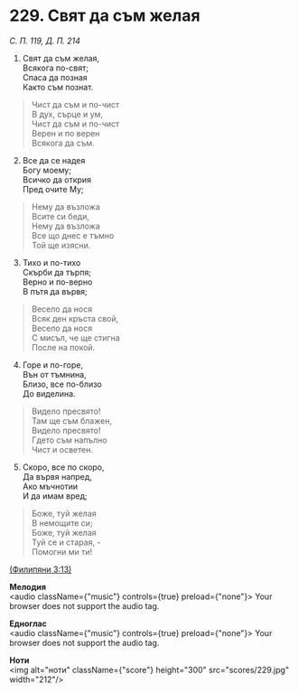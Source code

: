 # 229. Свят да съм желая  

*С. П. 119, Д. П. 214*  

1. Свят да съм желая,  
Всякога по-свят;  
Спаса да позная  
Както съм познат.  

> Чист да съм и по-чист  
> В дух, сърце и ум,  
> Чист да съм и по-чист  
> Верен и по верен  
> Всякога да съм.  

2. Все да се надея  
Богу моему;  
Всичко да открия  
Пред очите Му;  

> Нему да възложа  
> Всите си беди,  
> Нему да възложа  
> Все що днес е тъмно  
> Той ще изясни.  

3. Тихо и по-тихо  
Скърби да търпя;  
Верно и по-верно  
В пътя да вървя;  

> Весело да нося  
> Всяк ден кръста свой,  
> Весело да нося  
> С мисъл, че ще стигна  
> После на покой.  

4. Горе и по-горе,  
Вън от тъмнина,  
Близо, все по-близо  
До виделина.  

> Видело пресвято!  
> Там ще съм блажен,  
> Видело пресвято!  
> Гдето съм напълно  
> Чист и осветен.  

5. Скоро, все по скоро,  
Да вървя напред,  
Ако мъчнотии  
И да имам вред;  

> Боже, туй желая  
> В немощите си;  
> Боже, туй желая  
> Туй се и старая, -  
> Помогни ми ти!  

[(Филипяни 3:13)](http://biblia.bg/index.php?k=57&g=3&s=13)  

__Мелодия__  
<audio className={"music"} controls={true} preload={"none"}><source src="mp3/229.mp3" type="audio/mpeg"/>
Your browser does not support the audio tag.
</audio>  

__Едноглас__  
<audio className={"music"} controls={true} preload={"none"}><source src="transp/229.mp3" type="audio/mpeg"/>
Your browser does not support the audio tag.
</audio>  

__Ноти__  
<img alt="ноти" className={"score"} height="300" src="scores/229.jpg" width="212"/>
